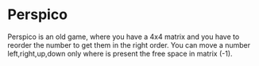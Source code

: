 # Perspico
Perspico is an old game, where you have a 4x4 matrix and you have to reorder the number to get them in the right order. You can move a number left,right,up,down only where is present the free space in matrix (-1).
